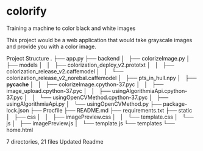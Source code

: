 # colorify
Training a machine to color black and white images

This project would be a web application that would take grayscale images and provide you with a  color image.

Project Structure
.
├── app.py
├── backend
│   ├── colorizeImage.py
│   ├── models
│   │   ├── colorization_deploy_v2.prototxt
│   │   ├── colorization_release_v2.caffemodel
│   │   └── colorization_release_v2_norebal.caffemodel
│   ├── pts_in_hull.npy
│   ├── __pycache__
│   │   ├── colorizeImage.cpython-37.pyc
│   │   ├── image_upload.cpython-37.pyc
│   │   ├── usingAlgorithmiaApi.cpython-37.pyc
│   │   └── usingOpenCVMethod.cpython-37.pyc
│   ├── usingAlgorithmiaApi.py
│   └── usingOpenCVMethod.py
├── package-lock.json
├── Procfile
├── README.md
├── requirements.txt
├── static
│   ├── css
│   │   ├── imagePreview.css
│   │   └── template.css
│   └── js
│       ├── imagePreview.js
│       └── template.js
└── templates
    └── home.html

7 directories, 21 files
Updated Readme
